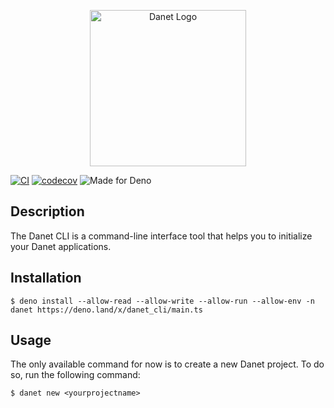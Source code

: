 <p align="center">
  <img src="https://user-images.githubusercontent.com/38007824/170542778-5ffe8414-38ea-438e-a02b-15a7c4800252.png" width="250" alt="Danet Logo" />
</p>

[![CI](https://github.com/Sorikairox/Danet/actions/workflows/run-tests.yml/badge.svg)](https://github.com/Sorikairox/Danet/actions/workflows/run-tests.yml)
[![codecov](https://codecov.io/gh/Savory/Danet/branch/main/graph/badge.svg?token=R6WXVC669Z)](https://codecov.io/gh/Savory/Danet)
![Made for Deno](https://img.shields.io/badge/made%20for-Deno-6B82F6?style=flat-square)

## Description

The Danet CLI is a command-line interface tool that helps you to initialize your
Danet applications.

## Installation

```
$ deno install --allow-read --allow-write --allow-run --allow-env -n danet https://deno.land/x/danet_cli/main.ts
```

## Usage

The only available command for now is to create a new Danet project. To do so,
run the following command:

```
$ danet new <yourprojectname>
```

